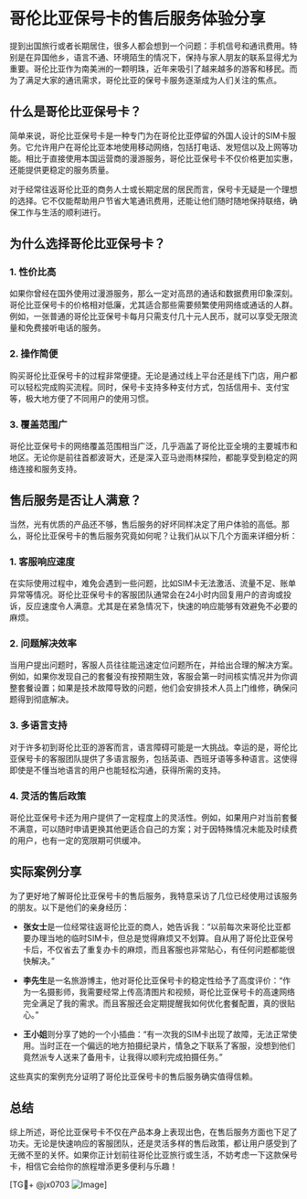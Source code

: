 # 哥伦比亚保号卡的售后服务体验分享

提到出国旅行或者长期居住，很多人都会想到一个问题：手机信号和通讯费用。特别是在异国他乡，语言不通、环境陌生的情况下，保持与家人朋友的联系显得尤为重要。哥伦比亚作为南美洲的一颗明珠，近年来吸引了越来越多的游客和移民。而为了满足大家的通讯需求，哥伦比亚的保号卡服务逐渐成为人们关注的焦点。

## 什么是哥伦比亚保号卡？

简单来说，哥伦比亚保号卡是一种专门为在哥伦比亚停留的外国人设计的SIM卡服务。它允许用户在哥伦比亚本地使用移动网络，包括打电话、发短信以及上网等功能。相比于直接使用本国运营商的漫游服务，哥伦比亚保号卡不仅价格更加实惠，还能提供更稳定的服务质量。

对于经常往返哥伦比亚的商务人士或长期定居的居民而言，保号卡无疑是一个理想的选择。它不仅能帮助用户节省大笔通讯费用，还能让他们随时随地保持联络，确保工作与生活的顺利进行。

## 为什么选择哥伦比亚保号卡？

### 1. **性价比高**
   如果你曾经在国外使用过漫游服务，那么一定对高昂的通话和数据费用印象深刻。哥伦比亚保号卡的价格相对低廉，尤其适合那些需要频繁使用网络或通话的人群。例如，一张普通的哥伦比亚保号卡每月只需支付几十元人民币，就可以享受无限流量和免费接听电话的服务。

### 2. **操作简便**
   购买哥伦比亚保号卡的过程非常便捷。无论是通过线上平台还是线下门店，用户都可以轻松完成购买流程。同时，保号卡支持多种支付方式，包括信用卡、支付宝等，极大地方便了不同用户的使用习惯。

### 3. **覆盖范围广**
   哥伦比亚保号卡的网络覆盖范围相当广泛，几乎涵盖了哥伦比亚全境的主要城市和地区。无论你是前往首都波哥大，还是深入亚马逊雨林探险，都能享受到稳定的网络连接和服务支持。

## 售后服务是否让人满意？

当然，光有优质的产品还不够，售后服务的好坏同样决定了用户体验的高低。那么，哥伦比亚保号卡的售后服务究竟如何呢？让我们从以下几个方面来详细分析：

### 1. **客服响应速度**
   在实际使用过程中，难免会遇到一些问题，比如SIM卡无法激活、流量不足、账单异常等情况。哥伦比亚保号卡的客服团队通常会在24小时内回复用户的咨询或投诉，反应速度令人满意。尤其是在紧急情况下，快速的响应能够有效避免不必要的麻烦。

### 2. **问题解决效率**
   当用户提出问题时，客服人员往往能迅速定位问题所在，并给出合理的解决方案。例如，如果你发现自己的套餐没有按预期生效，客服会第一时间核实情况并为你调整套餐设置；如果是技术故障导致的问题，他们会安排技术人员上门维修，确保问题得到彻底解决。

### 3. **多语言支持**
   对于许多初到哥伦比亚的游客而言，语言障碍可能是一大挑战。幸运的是，哥伦比亚保号卡的客服团队提供了多语言服务，包括英语、西班牙语等多种语言。这使得即使是不懂当地语言的用户也能轻松沟通，获得所需的支持。

### 4. **灵活的售后政策**
   哥伦比亚保号卡还为用户提供了一定程度上的灵活性。例如，如果用户对当前套餐不满意，可以随时申请更换其他更适合自己的方案；对于因特殊情况未能及时续费的用户，也有一定的宽限期可供缓冲。

## 实际案例分享

为了更好地了解哥伦比亚保号卡的售后服务，我特意采访了几位已经使用过该服务的朋友。以下是他们的亲身经历：

- **张女士**是一位经常往返哥伦比亚的商人，她告诉我：“以前每次来哥伦比亚都要办理当地的临时SIM卡，但总是觉得麻烦又不划算。自从用了哥伦比亚保号卡后，不仅省去了重复办卡的麻烦，而且客服也非常贴心，有任何问题都能很快解决。”

- **李先生**是一名旅游博主，他对哥伦比亚保号卡的稳定性给予了高度评价：“作为一名摄影师，我需要经常上传高清图片和视频，哥伦比亚保号卡的高速网络完全满足了我的需求。而且客服还会定期提醒我如何优化套餐配置，真的很贴心。”

- **王小姐**则分享了她的一个小插曲：“有一次我的SIM卡出现了故障，无法正常使用。当时正在一个偏远的地方拍摄纪录片，情急之下联系了客服，没想到他们竟然派专人送来了备用卡，让我得以顺利完成拍摄任务。”

这些真实的案例充分证明了哥伦比亚保号卡的售后服务确实值得信赖。

## 总结

综上所述，哥伦比亚保号卡不仅在产品本身上表现出色，在售后服务方面也下足了功夫。无论是快速响应的客服团队，还是灵活多样的售后政策，都让用户感受到了无微不至的关怀。如果你正计划前往哥伦比亚旅行或生活，不妨考虑一下这款保号卡，相信它会给你的旅程增添更多便利与乐趣！

[TG💪+ @jx0703 ![Image](https://github.com/user-attachments/assets/dbca1d08-cadb-493c-b0ec-ad6f7a83f270)]